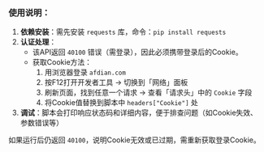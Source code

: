 ### 使用说明：
1. **依赖安装**：需先安装 `requests` 库，命令：`pip install requests`
2. **认证处理**：
   - 该API返回 `40100` 错误（需登录），因此必须携带登录后的Cookie。
   - 获取Cookie方法：
     1. 用浏览器登录 `afdian.com`
     2. 按F12打开开发者工具 → 切换到「网络」面板
     3. 刷新页面，找到任意一个请求 → 查看「请求头」中的 `Cookie` 字段
     4. 将Cookie值替换到脚本中 `headers["Cookie"]` 处
3. **调试**：脚本会打印响应状态码和详细内容，便于排查问题（如Cookie失效、参数错误等）


如果运行后仍返回 `40100`，说明Cookie无效或已过期，需重新获取登录Cookie。
